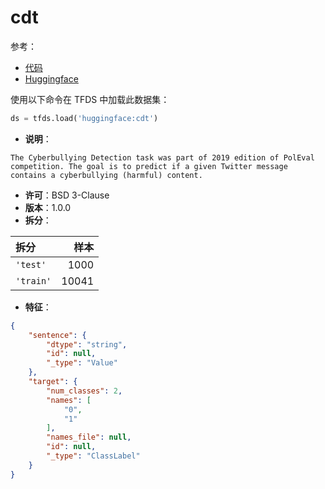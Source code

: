 # cdt

参考：

- [代码](https://github.com/huggingface/datasets/blob/master/datasets/cdt)
- [Huggingface](https://huggingface.co/datasets/cdt)

使用以下命令在 TFDS 中加载此数据集：

```python
ds = tfds.load('huggingface:cdt')
```

- **说明**：

```
The Cyberbullying Detection task was part of 2019 edition of PolEval competition. The goal is to predict if a given Twitter message contains a cyberbullying (harmful) content.
```

- **许可**：BSD 3-Clause
- **版本**：1.0.0
- **拆分**：

拆分 | 样本
:-- | --:
`'test'` | 1000
`'train'` | 10041

- **特征**：

```json
{
    "sentence": {
        "dtype": "string",
        "id": null,
        "_type": "Value"
    },
    "target": {
        "num_classes": 2,
        "names": [
            "0",
            "1"
        ],
        "names_file": null,
        "id": null,
        "_type": "ClassLabel"
    }
}
```
